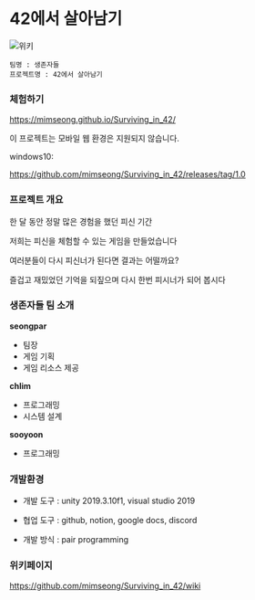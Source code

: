 # 42에서 살아남기

![위키](https://user-images.githubusercontent.com/50068946/81498947-c0acf700-9302-11ea-9fd0-e89846465120.png)


	팀명 : 생존자들
	프로젝트명 : 42에서 살아남기

### 체험하기
https://mimseong.github.io/Surviving_in_42/

이 프로젝트는 모바일 웹 환경은 지원되지 않습니다.

windows10:

https://github.com/mimseong/Surviving_in_42/releases/tag/1.0

### 프로젝트 개요

한 달 동안 정말 많은 경험을 했던 피신 기간

저희는 피신을 체험할 수 있는 게임을 만들었습니다

여러분들이 다시 피신너가 된다면 결과는 어떨까요?

즐겁고 재밌었던 기억을 되짚으며 다시 한번 피시너가 되어 봅시다

### 생존자들 팀 소개

**seongpar**

- 팀장
- 게임 기획
- 게임 리소스 제공

**chlim**

- 프로그래밍
- 시스템 설계

**sooyoon**

- 프로그래밍


### 개발환경

- 개발 도구 : unity 2019.3.10f1, visual studio 2019

- 협업 도구 : github, notion, google docs, discord

- 개발 방식 : pair programming

### 위키페이지
https://github.com/mimseong/Surviving_in_42/wiki
